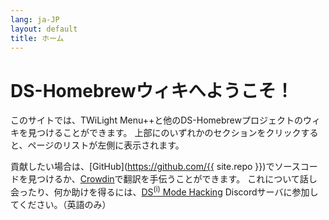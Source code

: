 ```yaml
---
lang: ja-JP
layout: default
title: ホーム
---
```


# DS-Homebrewウィキへようこそ！

このサイトでは、TWiLight Menu++と他のDS-Homebrewプロジェクトのウィキを見つけることができます。 上部にのいずれかのセクションをクリックすると、ページのリストが左側に表示されます。

貢献したい場合は、[GitHub](https://github.com/{{ site.repo }})でソースコードを見つけるか、[Crowdin](https://crowdin.com/project/ds-homebrew-wiki)で翻訳を手伝うことができます。 これについて話し会ったり、何か助けを得るには、[DS<sup>(i)</sup> Mode Hacking](https://ds-homebrew.com/discord) Discordサーバに参加してください。（英語のみ）
